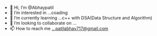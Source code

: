 - 👋 Hi, I’m @Abhaypatil
- 👀 I’m interested in ...coading
- 🌱 I’m currently learning ...c++ with DSA(Data Structure and Algorithm)
- 💞️ I’m looking to collaborate on ...
- 📫 How to reach me ...patilabhay717@gmail.com

<!---
Abhipatel12345/Abhipatel12345 is a ✨ special ✨ repository because its `README.md` (this file) appears on your GitHub profile.
You can click the Preview link to take a look at your changes.
--->
